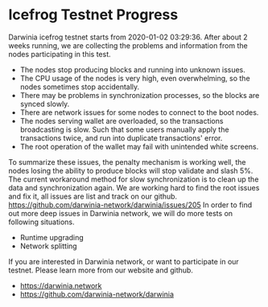 Icefrog Testnet Progress
===

Darwinia icefrog testnet starts from 2020-01-02 03:29:36.
After about 2 weeks running, we are collecting the problems and information from the nodes participating in this test.

- The nodes stop producing blocks and running into unknown issues.
- The CPU usage of the nodes is very high, even overwhelming, so the nodes sometimes stop accidentally.
- There may be problems in synchronization processes, so the blocks are synced slowly.
- There are network issues for some nodes to connect to the boot nodes.
- The nodes serving wallet are overloaded, so the transactions broadcasting is slow.
  Such that some users manually apply the transactions twice, and run into duplicate transactions' error.
- The root operation of the wallet may fail with unintended white screens.

To summarize these issues, 
the penalty mechanism is working well, the nodes losing the ability to produce blocks will stop validate and slash 5%.
The current workaround method for slow synchronization is to clean up the data and synchronization again.
We are working hard to find the root issues and fix it, all issues are list and track on our github.
https://github.com/darwinia-network/darwinia/issues/205
In order to find out more deep issues in Darwinia network, we will do more tests on following situations.

- Runtime upgrading
- Network splitting

If you are interested in Darwinia network, or want to participate in our testnet.  Please learn more from our website and github.
- https://darwinia.network
- https://github.com/darwinia-network/darwinia
